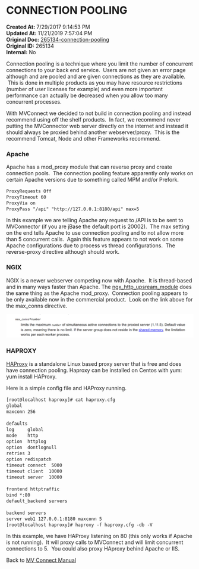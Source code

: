 # CONNECTION POOLING

**Created At:** 7/29/2017 9:14:53 PM  
**Updated At:** 11/21/2019 7:57:04 PM  
**Original Doc:** [265134-connection-pooling](https://docs.zumasys.com/36307-mv-connect/265134-connection-pooling)  
**Original ID:** 265134  
**Internal:** No  


Connection pooling is a technique where you limit the number of concurrent connections to your back end service.  Users are not given an error page although and are pooled and are given connections as they are available.  This is done in multiple products as you may have resource restrictions (number of user licenses for example) and even more important performance can actually be decreased when you allow too many concurrent processes.

With MVConnect we decided to not build in connection pooling and instead recommend using off the shelf products.  In fact, we recommend never putting the MVConnector web server directly on the internet and instead it should always be proxied behind another webserver/proxy.  This is the recommend Tomcat, Node and other Frameworks recommend.

### Apache

Apache has a mod\_proxy module that can reverse proxy and create connection pools.  The connection pooling feature apparently only works on certain Apache versions due to something called MPM and/or Prefork.

```
ProxyRequests Off
ProxyTimeout 60
ProxyVia on
ProxyPass "/api" "http://127.0.0.1:8180/api" max=5
```

In this example we are telling Apache any request to /API is to be sent to MVConnector (if you are jBase the default port is 20002).  The max setting on the end tells Apache to use connection pooling and to not allow more than 5 concurrent calls.  Again this feature appears to not work on some Apache configurations due to process vs thread configurations.  The reverse-proxy directive although should work.

### NGIX

NGIX is a newer webserver competing now with Apache.  It is thread-based and in many ways faster than Apache. The [ngx\_http\_upsream\_module](http://nginx.org/en/docs/http/ngx_http_upstream_module.html#upstream) does the same thing as the Apache mod\_proxy.  Connection pooling appears to be only available now in the commercial product.  Look on the link above for the max\_conns directive.

![265134-connection-pooling: 1501364364091](./1501364364091.jpg)

### HAPROXY

[HAProxy](http://www.haproxy.org/) is a standalone Linux based proxy server that is free and does have connection pooling. Haproxy can be installed on Centos with yum: yum install HAProxy.

Here is a simple config file and HAProxy running.

```
[root@localhost haproxy]# cat haproxy.cfg
global
maxconn 256

defaults
log     global
mode    http
option  httplog
option  dontlognull
retries 3
option redispatch
timeout connect  5000
timeout client  10000
timeout server  10000

frontend httptraffic
bind *:80
default_backend servers

backend servers
server web1 127.0.0.1:8180 maxconn 5
[root@localhost haproxy]# haproxy -f haproxy.cfg -db -V
```

In this example, we have HAProxy listening on 80 (this only works if Apache is not running).  It will proxy calls to MVConnect and will limit concurrent connections to 5.  You could also proxy HAproxy behind Apache or IIS.



Back to [MV Connect Manual](./../mvconnect-manual)
